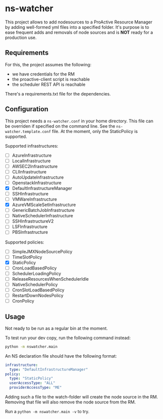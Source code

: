 # ns-watcher

This project allows to add nodesources to a ProActive Resource Manager by adding well-formed yml files into a specified folder.
It's purpose is to ease frequent adds and removals of node sources and is **NOT** ready for a production use.

## Requirements

For this, the project assumes the following:

* we have credentials for the RM
* the proactive-client script is reachable
* the scheduler REST API is reachable

There's a requirements.txt file for the dependencies.

## Configuration

This project needs a `ns-watcher.conf` in your home directory. This file can be overriden if specified on the command line.
See the `ns-watcher.template.conf` file.
At the moment, only the StaticPolicy is supported.

Supported infrastructures:
- [ ] AzureInfrastructure
- [ ] LocalInfrastructure
- [ ] AWSEC2Infrastructure
- [ ] CLIInfrastructure
- [ ] AutoUpdateInfrastructure
- [ ] OpenstackInfrastructure
- [x] DefaultInfrastructureManager
- [ ] SSHInfrastructure
- [ ] VMWareInfrastructure
- [x] AzureVMScaleSetInfrastructure
- [ ] GenericBatchJobInfrastructure
- [ ] NativeSchedulerInfrastructure
- [ ] SSHInfrastructureV2
- [ ] LSFInfrastructure
- [ ] PBSInfrastructure

Supported policies:
- [ ] SimpleJMXNodeSourcePolicy
- [ ] TimeSlotPolicy
- [x] StaticPolicy
- [ ] CronLoadBasedPolicy
- [ ] SchedulerLoadingPolicy
- [ ] ReleaseResourcesWhenSchedulerIdle
- [ ] NativeSchedulerPolicy
- [ ] CronSlotLoadBasedPolicy
- [ ] RestartDownNodesPolicy
- [ ] CronPolicy

## Usage

Not ready to be run as a regular bin at the moment.

To test run your dev copy, run the following command instead:

```bash
python -m nswatcher.main
```

An NS declaration file should have the following format:

```yaml
infrastructure:
  type: "DefaultInfrastructureManager"
policy:
  type: "StaticPolicy"
  userAccessType: "ALL"
  providerAccessType: "ME"
```

Adding such a file to the watch-folder will create the node source in the RM.
Removing that file will also remove the node source from the RM.

Run a `python -m nswatcher.main -v` to try.
